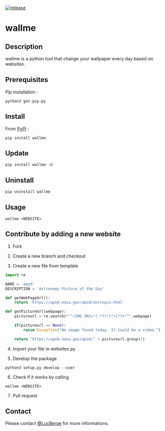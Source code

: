 [![release](https://img.shields.io/badge/release-1.0-succes.svg)](https://pypi.org/project/wallme/)

# wallme

## Description

wallme is a python tool that change your wallpaper every day based on websites.

## Prerequisites

Pip installation :
```
python3 get-pip.py
```

## Install

From [PyPi](https://pypi.org/project/wallme/) :
```
pip install wallme
```

## Update
```
pip install wallme -U
```

## Uninstall

```
pip uninstall wallme
```

## Usage

```
wallme <WEBSITE>
```

## Contribute by adding a new website

1. Fork

2. Create a new branch and checkout

3. Create a new file from template

```python
import re

NAME = 'apod'
DESCRIPTION = 'Astronomy Picture of the Day'

def getWebPageUrl():
	return 'https://apod.nasa.gov/apod/astropix.html'

def getPictureUrl(webpage):
	pictureurl = re.search("""<IMG SRC="(.*?)"[^>]*?>""",webpage)

	if(pictureurl == None):
		raise Exception("No image found today. It could be a video.")

	return 'https://apod.nasa.gov/apod/' + pictureurl.group(1)
```

4. Import your file in websites.py

5. Develop the package
```
python3 setup.py develop --user
```

6. Check if it works by calling 
```
wallme <WEBSITE>
```

7. Pull request

## Contact

Please contact [@LucBerge](https://github.com/LucBerge) for more informations.
